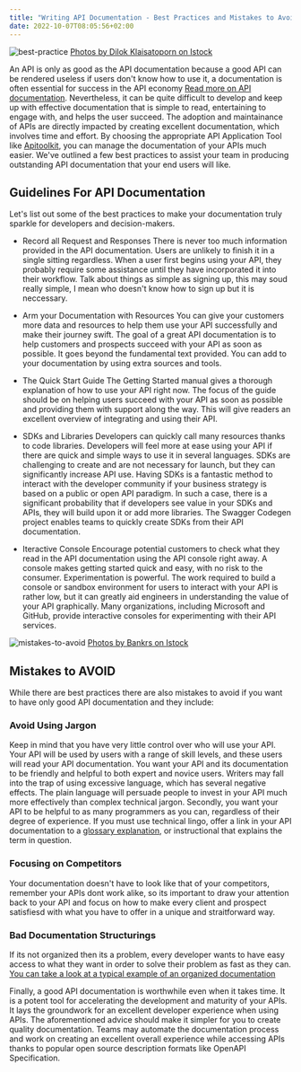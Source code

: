 ```yaml
---
title: "Writing API Documentation - Best Practices and Mistakes to Avoid"
date: 2022-10-07T08:05:56+02:00
---
```

![best-practice](../best-practice.jpg)
[Photos by Dilok Klaisatoporn on Istock](https://www.istockphoto.com/portfolio/DilokKlaisataporn?mediatype=photography)

An API is only as good as the API documentation because a good API can be rendered useless if users don't know how to use it, a documentation is often essential for success in the API economy [Read more on API documentation](/blog/api-documentation-top-tools-and-using-them-right/). Nevertheless, it can be quite difficult to develop and keep up with effective documentation that is simple to read, entertaining to engage with, and helps the user succeed. The adoption and maintainance of APIs are directly impacted by creating excellent documentation, which involves time and effort. By choosing the appropriate API Application Tool like [Apitoolkit](https://app.apitoolkit.io), you can manage the documentation of your APIs much easier.  We've outlined a few best practices to assist your team in producing outstanding API documentation that your end users will like. 

## Guidelines For API Documentation
Let's list out some of the best practices to make your documentation truly sparkle for developers and decision-makers.
- Record all Request and Responses
There is never too much information provided in the API documentation. Users are unlikely to finish it in a single sitting regardless. When a user first begins using your API, they probably require some assistance until they have incorporated it into their workflow. Talk about things as simple as signing up, this may soud really simple, I mean who doesn't know how to sign up but it is neccessary.

- Arm your Documentation with Resources
You can give your customers more data and resources to help them use your API successfully and make their journey swift. The goal of a great API documentation is to help customers and prospects succeed with your API as soon as possible. It goes beyond the fundamental text provided. You can add to your documentation by using extra sources and tools.

- The Quick Start Guide
The Getting Started manual gives a thorough explanation of how to use your API right now. The focus of the guide should be on helping users succeed with your API as soon as possible and providing them with support along the way. This will give readers an excellent overview of integrating and using their API.

- SDKs and Libraries
Developers can quickly call many resources thanks to code libraries. Developers will feel more at ease using your API if there are quick and simple ways to use it in several languages. SDKs are challenging to create and are not necessary for launch, but they can significantly increase API use. Having SDKs is a fantastic method to interact with the developer community if your business strategy is based on a public or open API paradigm. In such a case, there is a significant probability that if developers see value in your SDKs and APIs, they will build upon it or add more libraries. The Swagger Codegen project enables teams to quickly create SDKs from their API documentation.

- Iteractive Console
Encourage potential customers to check what they read in the API documentation using the API console right away. A console makes getting started quick and easy, with no risk to the consumer. Experimentation is powerful. The work required to build a console or sandbox environment for users to interact with your API is rather low, but it can greatly aid engineers in understanding the value of your API graphically. Many organizations, including Microsoft and GitHub, provide interactive consoles for experimenting with their API services.

![mistakes-to-avoid](../mistakes-to-avoid.jpg)
[Photos by Bankrs on Istock](https://www.istockphoto.com/portfolio/bankrx?mediatype=photography)
## Mistakes to AVOID
While there are best practices there are also mistakes to avoid if you want to have only good API documentation and they include:
### Avoid Using Jargon
Keep in mind that you have very little control over who will use your API. Your API will be used by users with a range of skill levels, and these users will read your API documentation. You want your API and its documentation to be friendly and helpful to both expert and novice users. Writers may fall into the trap of using excessive language, which has several negative effects. The plain language will persuade people to invest in your API much more effectively than complex technical jargon. Secondly, you want your API to be helpful to as many programmers as you can, regardless of their degree of experience. If you must use technical lingo, offer a link in your API documentation to a [glossary  explanation](https://rapidapi.com/blog/api-glossary/), or instructional that explains the term in question.

### Focusing on Competitors
Your documentation doesn't have to look like that of your competitors, remember your APIs dont work alike, so its important to draw your attention back to your API and focus on how to make every client and prospect satisfiesd with what you have to offer in a unique and straitforward way. 

### Bad Documentation Structurings
If its not organized then its a problem, every developer wants to have easy access to what they want in order to solve their problem as fast as they can. [You can take a look at a typical example of an organized documentation](https://app.apitoolkit.io) 


Finally, a good API documentation is worthwhile even when it takes time. It is a potent tool for accelerating the development and maturity of your APIs. It lays the groundwork for an excellent developer experience when using APIs. The aforementioned advice should make it simpler for you to create quality documentation. Teams may automate the documentation process and work on creating an excellent overall experience while accessing APIs thanks to popular open source description formats like OpenAPI Specification.
